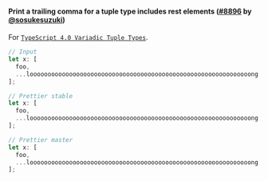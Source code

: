 #### Print a trailing comma for a tuple type includes rest elements ([#8896](https://github.com/prettier/prettier/pull/8896) by [@sosukesuzuki](https://github.com/sosukesuzuki))

For [`TypeScript 4.0 Variadic Tuple Types`](https://devblogs.microsoft.com/typescript/announcing-typescript-4-0-beta/#variadic-tuple-types).

<!-- prettier-ignore -->
```ts
// Input
let x: [
  foo,
  ...loooooooooooooooooooooooooooooooooooooooooooooooooooooooooooooong
];

// Prettier stable
let x: [
  foo,
  ...loooooooooooooooooooooooooooooooooooooooooooooooooooooooooooooong
];

// Prettier master
let x: [
  foo,
  ...loooooooooooooooooooooooooooooooooooooooooooooooooooooooooooooong,
];
```
